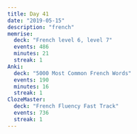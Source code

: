 ```yaml
---
title: Day 41
date: "2019-05-15"
description: "french"
memrise:
  deck: "French level 6, level 7"
  events: 486
  minutes: 21
  streak: 1
Anki:
  deck: "5000 Most Common French Words"
  events: 190
  minutes: 16
  streak: 1
ClozeMaster:
  deck: "French Fluency Fast Track"
  events: 736
  streak: 1
---
```

